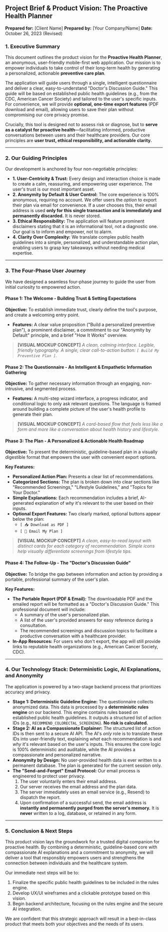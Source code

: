 ## **Project Brief & Product Vision: The Proactive Health Planner**

**Prepared for:** [Client Name]
**Prepared by:** [Your Company/Name]
**Date:** October 26, 2023 (Revised)

### 1. Executive Summary

This document outlines the product vision for the **Proactive Health Planner**, an anonymous, user-friendly mobile-first web application. Our mission is to empower individuals to take control of their long-term health by generating a personalized, actionable **preventive care plan**.

The application will guide users through a single, intelligent questionnaire and deliver a clear, easy-to-understand "Doctor's Discussion Guide." This guide will be based on established public health guidelines (e.g., from the CDC, American Cancer Society) and tailored to the user's specific inputs. For convenience, we will provide **optional, one-time export features** (PDF download and email), allowing users to save their plan without compromising our core privacy promise.

Crucially, this tool is designed not to assess risk or diagnose, but to **serve as a catalyst for proactive health**—facilitating informed, productive conversations between users and their healthcare providers. Our core principles are **user trust, ethical responsibility, and actionable clarity.**

---

### 2. Our Guiding Principles

Our development is anchored by four non-negotiable principles:

*   **1. User-Centricity & Trust:** Every design and interaction choice is made to create a calm, reassuring, and empowering user experience. The user's trust is our most important asset.
*   **2. Anonymity by Default & User Control:** The core experience is 100% anonymous, requiring no account. We offer users the *option* to export their plan via email for convenience. If a user chooses this, their email address is used **only for this single transaction and is immediately and permanently discarded.** It is never stored.
*   **3. Ethical Responsibility:** The application will feature prominent disclaimers stating that it is an informational tool, not a diagnostic one. Our goal is to inform and empower, not to alarm.
*   **4. Clarity Over Complexity:** We translate complex public health guidelines into a simple, personalized, and understandable action plan, enabling users to grasp key takeaways without needing medical expertise.

---

### 3. The Four-Phase User Journey

We have designed a seamless four-phase journey to guide the user from initial curiosity to empowered action.

#### **Phase 1: The Welcome - Building Trust & Setting Expectations**

**Objective:** To establish immediate trust, clearly define the tool's purpose, and create a welcoming entry point.
*   **Features:** A clear value proposition ("Build a personalized preventive plan"), a prominent disclaimer, a commitment to our "Anonymity by Default" principle, and a brief "How It Works" overview.

> **[VISUAL MOCKUP CONCEPT]**
> *A clean, calming interface. Legible, friendly typography. A single, clear call-to-action button: `[ Build My Preventive Plan ]`.*

#### **Phase 2: The Questionnaire - An Intelligent & Empathetic Information Gathering**

**Objective:** To gather necessary information through an engaging, non-intrusive, and segmented process.
*   **Features:** A multi-step wizard interface, a progress indicator, and conditional logic to only ask relevant questions. The language is framed around building a complete picture of the user's health profile to generate their plan.

> **[VISUAL MOCKUP CONCEPT]**
> *A card-based flow that feels less like a form and more like a conversation about health history and lifestyle.*

#### **Phase 3: The Plan - A Personalized & Actionable Health Roadmap**

**Objective:** To present the deterministic, guideline-based plan in a visually digestible format that empowers the user with convenient export options.

**Key Features:**
*   **Personalized Action Plan:** Presents a clear list of recommendations.
*   **Categorized Sections:** The plan is broken down into clear sections like "Recommended Screenings," "Lifestyle Guidelines," and "Topics for Your Doctor."
*   **Simple Explanations:** Each recommendation includes a brief, AI-generated explanation of *why* it's relevant to the user based on their inputs.
*   **Optional Export Features:** Two clearly marked, optional buttons appear below the plan:
    *   `[ 📥 Download as PDF ]`
    *   `[ 📧 Email My Plan ]`

> **[VISUAL MOCKUP CONCEPT]**
> *A clean, easy-to-read layout with distinct cards for each category of recommendation. Simple icons help visually differentiate screenings from lifestyle tips.*

#### **Phase 4: The Follow-Up - The "Doctor's Discussion Guide"**

**Objective:** To bridge the gap between information and action by providing a portable, professional summary of the user's plan.

**Key Features:**
*   **The Portable Report (PDF & Email):** The downloadable PDF and the emailed report will be formatted as a "Doctor's Discussion Guide." This professional document will include:
    *   A summary of the user's personalized plan.
    *   A list of the user's provided answers for easy reference during a consultation.
    *   The recommended screenings and discussion topics to facilitate a productive conversation with a healthcare provider.
*   **In-App Resources:** For users who don't export, the app will still provide links to reputable health organizations (e.g., American Cancer Society, CDC).

---

### 4. Our Technology Stack: Deterministic Logic, AI Explanations, and Anonymity

The application is powered by a two-stage backend process that prioritizes accuracy and privacy.

*   **Stage 1: Deterministic Guideline Engine:** The questionnaire collects anonymized data. This data is processed by a **deterministic rules engine** on our backend. This engine contains rules based on established public health guidelines. It outputs a structured list of action IDs (e.g., `RECOMMEND_COLORECTAL_SCREENING`). **No risk is calculated.**
*   **Stage 2: AI as a Compassionate Explainer:** The structured list of action IDs is then sent to a secure AI API. The AI's *only* role is to translate these IDs into user-friendly text, explaining *what* each recommendation is and *why* it's relevant based on the user's inputs. This ensures the core logic is 100% deterministic and auditable, while the AI provides a compassionate and personalized narrative.
*   **Anonymity by Design:** No user-provided health data is ever written to a permanent database. The plan is generated for the current session only.
*   **The "Send-and-Forget" Email Protocol:** Our email process is engineered to protect user privacy.
    1.  The user voluntarily enters their email address.
    2.  Our server receives the email address and the plan data.
    3.  The server immediately uses an email service (e.g., Resend) to dispatch the report.
    4.  Upon confirmation of a successful send, the email address is **instantly and permanently purged from the server's memory.** It is **never** written to a log, database, or retained in any form.

---

### 5. Conclusion & Next Steps

This product vision lays the groundwork for a trusted digital companion for proactive health. By combining a deterministic, guideline-based core with compassionate AI explanations and a commitment to anonymity, we will deliver a tool that responsibly empowers users and strengthens the connection between individuals and the healthcare system.

Our immediate next steps will be to:
1.  Finalize the specific public health guidelines to be included in the rules engine.
2.  Develop UX/UI wireframes and a clickable prototype based on this vision.
3.  Begin backend architecture, focusing on the rules engine and the secure AI integration.

We are confident that this strategic approach will result in a best-in-class product that meets both your objectives and the needs of its users.
      